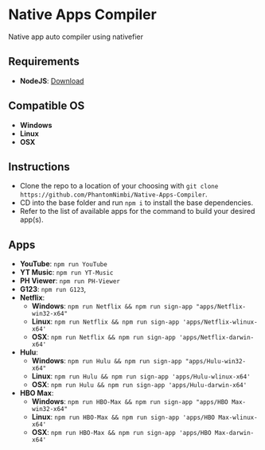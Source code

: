 # Native Apps Compiler
Native app auto compiler using nativefier

## Requirements

 * **NodeJS**: [Download][URL1]

## Compatible OS

 * **Windows**
 * **Linux**
 * **OSX**

## Instructions

 * Clone the repo to a location of your choosing with `git clone https://github.com/PhantomNimbi/Native-Apps-Compiler`.
 * CD into the base folder and run `npm i` to install the base dependencies.
 * Refer to the list of available apps for the command to build your desired app(s). 

## Apps

  * **YouTube**: `npm run YouTube`
  * **YT Music**: `npm run YT-Music`
  * **PH Viewer**: `npm run PH-Viewer`
  * **G123**: `npm run G123`,
  * **Netflix**: 
    * **Windows**: `npm run Netflix && npm run sign-app "apps/Netflix-win32-x64"`
    * **Linux**: `npm run Netflix && npm run sign-app 'apps/Netflix-wlinux-x64'`
    * **OSX**: `npm run Netflix && npm run sign-app 'apps/Netflix-darwin-x64'`
* **Hulu**: 
    * **Windows**: `npm run Hulu && npm run sign-app "apps/Hulu-win32-x64"`
    * **Linux**: `npm run Hulu && npm run sign-app 'apps/Hulu-wlinux-x64'`
    * **OSX**: `npm run Hulu && npm run sign-app 'apps/Hulu-darwin-x64'`
* **HBO Max**: 
    * **Windows**: `npm run HBO-Max && npm run sign-app "apps/HBO Max-win32-x64"`
    * **Linux**: `npm run HBO-Max && npm run sign-app 'apps/HBO Max-wlinux-x64'`
    * **OSX**: `npm run HBO-Max && npm run sign-app 'apps/HBO Max-darwin-x64'`

[URL1]: http://nodejs.org